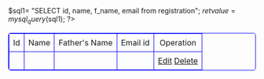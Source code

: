<!DOCTYPE html>
<html>
<head>
 <meta charset="UTF-8">

 <style>

 table, td{text align: "center"; border:1px solid blue; border-radius:5px;}
 body{ margin:auto;padding:auto;width:1024px; background: "bk_img.jpeg"}
 tr, td {
    padding: 8px;
    text-align:center;}

 </style>
</head>
<body>
<?php
  $connect = mysql_connect("localhost","root","");
  if(!$connect)
  die("Server Not connected");
  $db = mysql_select_db("form",$connect);
  if(!$db)
  die("Database not Connected");

  $sql1= "SELECT  id, name, f_name, email from registration";
  $retvalue=mysql_query($sql1);
?>
<table style="width:100%">
  <tr>
      <td>Id</td><td>Name</td><td>Father's Name</td><td>Email id</td><td>Operation</td>
  </tr>
  <?php
    while($row = mysql_fetch_array($retvalue))
    {
  ?>
  <tr>
      <td><?php echo $row["id"];?></td><td><?php echo $row["name"];?></td><td><?php echo $row["f_name"];?></td><td><?php echo $row["email"];?></td><td><a href="edit.php?id=<?php echo $row['id'];?>">Edit</a>&nbsp;<a href="delete.php?id=<?php echo $row['id'];?>">Delete</a></td>
  </tr>
</table>
</body>
</html>
